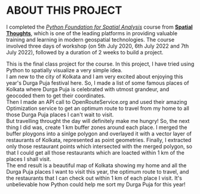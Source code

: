 # ABOUT THIS PROJECT

I completed the [_Python Foundation for Spatial Analysis_](https://spatialthoughts.com/courses/python-foundation-for-spatial-analysis/) course from [__Spatial Thoughts__](https://spatialthoughts.com/), which is one of the leading platforms in providing valuable training and learning in modern geospatial technologies. The course involved three days of workshop (on 5th July 2020, 6th July 2022 and 7th July 2022), followed by a duration of 2 weeks to build a project. 

This is the final class project for the course. In this project, I have tried using Python to spatially visualize a very simple idea.  
I am new to the city of Kolkata and I am very excited about enjoying this year's Durga Puja festival here. So, I made a list of some famous places of Kolkata where Durga Puja is celebrated with utmost grandeur, and geocoded them to get their coordinates.  
Then I made an API call to OpenRouteService.org and used their amazing Optimization service to get an optimum route to travel from my home to all those Durga Puja places I can't wait to visit.  
But travelling throught the day will definitely make me hungry! So, the next thing I did was, create 1 km buffer zones around each place. I merged the buffer ploygons into a sinlge polygon and overlayed it with a vector layer of restaurants of Kolkata, represented as point geometries. Finally, I extracted only those restaurant points which intersected with the merged polygon, so that I could get all those restaurants which are loacted within 1 km of the places I shall visit.  
The end result is a beautiful map of Kolkata showing my home and all the Durga Puja places I want to visit this year, the optimum route to travel, and the restaurants that I can check out within 1 km of each place I visit. It's unbelievable how Python could help me sort my Durga Puja for this year!
